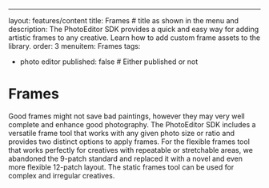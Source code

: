 ---
layout: features/content
title: Frames # title as shown in the menu and
description: The PhotoEditor SDK provides a quick and easy way for adding artistic frames to any creative. Learn how to add custom frame assets to the library.
order: 3
menuitem: Frames
tags:
  - photo editor 
published: false # Either published or not 

# Frames 
Good frames might not save bad paintings, however they may very well complete and enhance good photography. The PhotoEditor SDK includes a versatile frame tool that works with any given photo size or ratio and provides two distinct options to apply frames. For the flexible frames tool that works perfectly for creatives with repeatable or stretchable areas, we abandoned the 9-patch standard and replaced it with a novel and even more flexible 12-patch layout. The static frames tool can be used for complex and irregular creatives.
